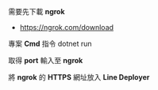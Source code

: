 需要先下載 **ngrok**
 - https://ngrok.com/download

專案 **Cmd** 指令 dotnet run

取得 **port** 輸入至 **ngrok**

將 **ngrok** 的 **HTTPS** 網址放入 **Line Deployer**
